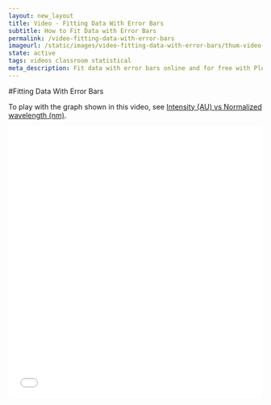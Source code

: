 ```yaml
---
layout: new_layout
title: Video - Fitting Data With Error Bars
subtitle: How to Fit Data with Error Bars
permalink: /video-fitting-data-with-error-bars
imageurl: /static/images/video-fitting-data-with-error-bars/thum-video-fitting-data-with-error-bars.png
state: active
tags: videos classroom statistical
meta_description: Fit data with error bars online and for free with Plotly
---
```


#Fitting Data With Error Bars

To play with the graph shown in this video, see [Intensity (AU) vs Normalized wavelength (nm)](https://plot.ly/2505/~chris/).

<iframe src="//player.vimeo.com/video/102276458" width="100%" height="540" frameborder="0" webkitallowfullscreen mozallowfullscreen allowfullscreen></iframe>
